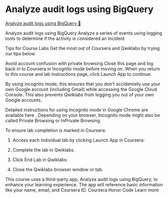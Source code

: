 # Analyze audit logs using BigQuery

[Analyze audit logs using BigQuery 🔗](https://www.coursera.org/learn/detect-respond-and-recover-from-cloud-cybersecurity-attacks/gradedLti/Pde1i/analyze-audit-logs-using-bigquery)

Analyze audit logs using BigQuery
Analyze a series of events using logging tools to determine if the activity is considered an incident

Tips for Course Labs
Get the most out of Coursera and Qwiklabs by trying our tips below.

Avoid account confusion with private browsing
Close this page and log back in to Coursera in Incognito mode before moving on. When you return to this course and lab instructions page, click Launch App to continue.

By using incognito mode, this ensures that you don't accidentally use your own Google account (including Gmail) while accessing the Google Cloud Console. This also prevents Qwiklabs from logging you out of your own Google accounts.

Detailed instructions for using Incognito mode in Google Chrome are
available here
. Depending on your browser, Incognito mode might also be called Private Browsing or InPrivate Browsing.

To ensure lab completion is marked in Coursera:

1. Access each individual lab by clicking Launch App in Coursera:

2. Complete the lab in Qwiklabs.

3. Click End Lab in Qwiklabs:

4. Close the Qwiklabs browser window or tab.

This course uses a third-party app, Analyze audit logs using BigQuery, to enhance your learning experience. The app will reference basic information like your name, email, and Coursera ID.
Coursera Honor Code Learn more
